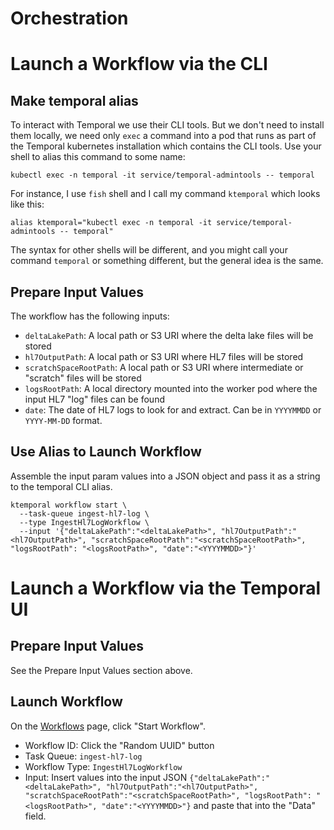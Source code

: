 # Orchestration

# Launch a Workflow via the CLI

## Make temporal alias
To interact with Temporal we use their CLI tools. But we don't need to install them locally, we need only `exec` a command into a pod that runs as part of the Temporal kubernetes installation which contains the CLI tools. Use your shell to alias this command to some name:
```shell
kubectl exec -n temporal -it service/temporal-admintools -- temporal
```
For instance, I use `fish` shell and I call my command `ktemporal` which looks like this:
```shell
alias ktemporal="kubectl exec -n temporal -it service/temporal-admintools -- temporal"
```
The syntax for other shells will be different, and you might call your command `temporal` or something different, but the general idea is the same.
## Prepare Input Values
The workflow has the following inputs:
- `deltaLakePath`: A local path or S3 URI where the delta lake files will be stored
- `hl7OutputPath`: A local path or S3 URI where HL7 files will be stored
- `scratchSpaceRootPath`: A local path or S3 URI where intermediate or "scratch" files will be stored
- `logsRootPath`: A local directory mounted into the worker pod where the input HL7 "log" files can be found
- `date`: The date of HL7 logs to look for and extract. Can be in `YYYYMMDD` or `YYYY-MM-DD` format.
## Use Alias to Launch Workflow
Assemble the input param values into a JSON object and pass it as a string to the temporal CLI alias.
```shell
ktemporal workflow start \
  --task-queue ingest-hl7-log \
  --type IngestHl7LogWorkflow \
  --input '{"deltaLakePath":"<deltaLakePath>", "hl7OutputPath":"<hl7OutputPath>", "scratchSpaceRootPath":"<scratchSpaceRootPath>", "logsRootPath": "<logsRootPath>", "date":"<YYYYMMDD>"}'
```

# Launch a Workflow via the Temporal UI

## Prepare Input Values
See the Prepare Input Values section above.

## Launch Workflow
On the [Workflows](http://localhost:8080/namespaces/default/workflows) page, click "Start Workflow".

- Workflow ID: Click the "Random UUID" button
- Task Queue: `ingest-hl7-log`
- Workflow Type: `IngestHl7LogWorkflow`
- Input: Insert values into the input JSON `{"deltaLakePath":"<deltaLakePath>", "hl7OutputPath":"<hl7OutputPath>", "scratchSpaceRootPath":"<scratchSpaceRootPath>", "logsRootPath": "<logsRootPath>", "date":"<YYYYMMDD>"}` and paste that into the "Data" field.